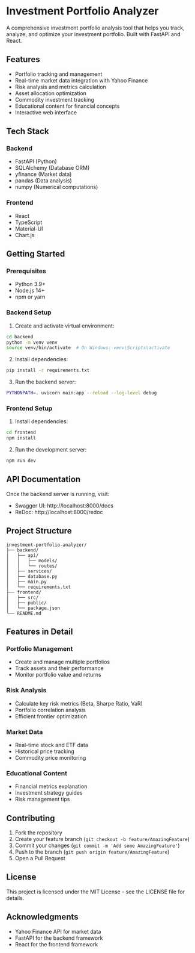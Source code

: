 # Investment Portfolio Analyzer

A comprehensive investment portfolio analysis tool that helps you track, analyze, and optimize your investment portfolio. Built with FastAPI and React.

## Features

- Portfolio tracking and management
- Real-time market data integration with Yahoo Finance
- Risk analysis and metrics calculation
- Asset allocation optimization
- Commodity investment tracking
- Educational content for financial concepts
- Interactive web interface

## Tech Stack

### Backend
- FastAPI (Python)
- SQLAlchemy (Database ORM)
- yfinance (Market data)
- pandas (Data analysis)
- numpy (Numerical computations)

### Frontend
- React
- TypeScript
- Material-UI
- Chart.js

## Getting Started

### Prerequisites
- Python 3.9+
- Node.js 14+
- npm or yarn

### Backend Setup

1. Create and activate virtual environment:
```bash
cd backend
python -m venv venv
source venv/bin/activate  # On Windows: venv\Scripts\activate
```

2. Install dependencies:
```bash
pip install -r requirements.txt
```

3. Run the backend server:
```bash
PYTHONPATH=. uvicorn main:app --reload --log-level debug
```

### Frontend Setup

1. Install dependencies:
```bash
cd frontend
npm install
```

2. Run the development server:
```bash
npm run dev
```

## API Documentation

Once the backend server is running, visit:
- Swagger UI: http://localhost:8000/docs
- ReDoc: http://localhost:8000/redoc

## Project Structure

```
investment-portfolio-analyzer/
├── backend/
│   ├── api/
│   │   ├── models/
│   │   └── routes/
│   ├── services/
│   ├── database.py
│   ├── main.py
│   └── requirements.txt
├── frontend/
│   ├── src/
│   ├── public/
│   └── package.json
└── README.md
```

## Features in Detail

### Portfolio Management
- Create and manage multiple portfolios
- Track assets and their performance
- Monitor portfolio value and returns

### Risk Analysis
- Calculate key risk metrics (Beta, Sharpe Ratio, VaR)
- Portfolio correlation analysis
- Efficient frontier optimization

### Market Data
- Real-time stock and ETF data
- Historical price tracking
- Commodity price monitoring

### Educational Content
- Financial metrics explanation
- Investment strategy guides
- Risk management tips

## Contributing

1. Fork the repository
2. Create your feature branch (`git checkout -b feature/AmazingFeature`)
3. Commit your changes (`git commit -m 'Add some AmazingFeature'`)
4. Push to the branch (`git push origin feature/AmazingFeature`)
5. Open a Pull Request

## License

This project is licensed under the MIT License - see the LICENSE file for details.

## Acknowledgments

- Yahoo Finance API for market data
- FastAPI for the backend framework
- React for the frontend framework 